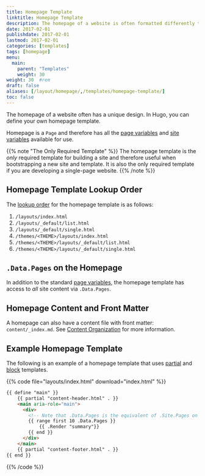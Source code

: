 ```yaml
---
title: Homepage Template
linktitle: Homepage Template
description: The homepage of a website is often formatted differently than the other pages. For this reason, Hugo makes it easy for you to define your new site's homepage as a unique template.
date: 2017-02-01
publishdate: 2017-02-01
lastmod: 2017-02-01
categories: [templates]
tags: [homepage]
menu:
  main:
    parent: "Templates"
    weight: 30
weight: 30	#rem
draft: false
aliases: [/layout/homepage/,/templates/homepage-template/]
toc: false
---
```


The homepage of a website often has a unique design. In Hugo, you can define your own homepage template.

Homepage is a `Page` and therefore has all the [page variables][pagevars] and [site variables][sitevars] available for use.

{{% note "The Only Required Template" %}}
The homepage template is the *only* required template for building a site and therefore useful when bootstrapping a new site and template. It is also the only required template if you are developing a single-page website.
{{% /note %}}

## Homepage Template Lookup Order

The [lookup order][lookup] for the homepage template is as follows:

1. `/layouts/index.html`
2. `/layouts/_default/list.html`
3. `/layouts/_default/single.html`
4. `/themes/<THEME>/layouts/index.html`
5. `/themes/<THEME>/layouts/_default/list.html`
6. `/themes/<THEME>/layouts/_default/single.html`

## `.Data.Pages` on the Homepage

In addition to the standard [page variables][pagevars], the homepage template has access to *all* site content via `.Data.Pages`.


## Homepage Content and Front Matter

A homepage can also have a content file with front matter: `content/_index.md`. See [Content Organization][contentorg] for more information.

## Example Homepage Template

The following is an example of a homepage template that uses [partial][partials] and [block][] templates.

{{% code file="layouts/index.html" download="index.html" %}}
```html
{{ define "main" }}
    {{ partial "content-header.html" . }}
    <main aria-role="main">
      <div>
        <!-- Note that .Data.Pages is the equivalent of .Site.Pages on the homepage template. -->
        {{ range first 10 .Data.Pages }}
            {{ .Render "summary"}}
        {{ end }}
      </div>
    </main>
    {{ partial "content-footer.html" . }}
{{ end }}
```
{{% /code %}}

[block]: /templates/base/
[contentorg]: /content-management/organization/
[lists]: /templates/lists/
[lookup]: /templates/lookup-order/
[pagevars]: /variables/page/
[partials]: /templates/partials/
[sitevars]: /variables/site/